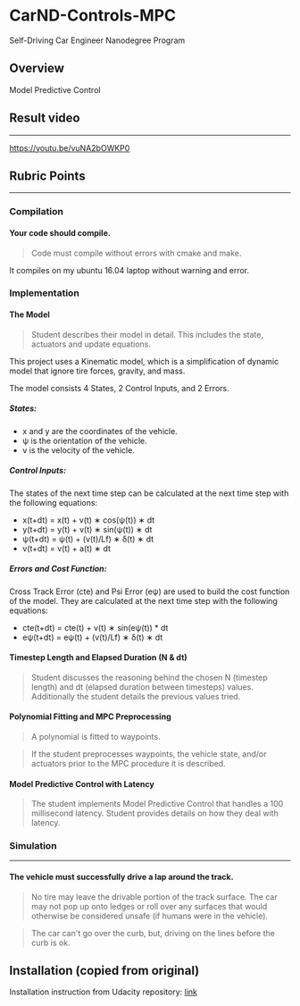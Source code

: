 # CarND-Controls-MPC
Self-Driving Car Engineer Nanodegree Program

## Overview 
Model Predictive Control

## Result video
---
https://youtu.be/vuNA2bOWKP0

## Rubric Points
---
### Compilation
#### Your code should compile.
> Code must compile without errors with cmake and make.

It compiles on my ubuntu 16.04 laptop without warning and error. 

### Implementation
#### The Model
> Student describes their model in detail. This includes the state, actuators and update equations.

This project uses a Kinematic model, which is a simplification of dynamic model that ignore tire forces, gravity, and mass.

The model consists 4 States, 2 Control Inputs, and 2 Errors.

##### States:
* x and y are the coordinates of the vehicle. <br>
* ψ is the orientation of the vehicle. <br>
* v is the velocity of the vehicle. <br>

##### Control Inputs:
The states of the next time step can be calculated at the next time step with the following equations:
* x(t+dt) = x(t) + v(t) ∗ cos(ψ(t)) ∗ dt
* y(t+dt) = y(t) + v(t) ∗ sin(ψ(t)) ∗ dt
* ψ(t+dt) = ψ(t) + (v(t)/Lf) ∗ δ(t) ∗ dt
* v(t+dt) = v(t) + a(t) ∗ dt

##### Errors and Cost Function:
Cross Track Error (cte) and Psi Error (eψ) are used to build the cost function of the model. They are calculated at the next time step with the following equations:
* cte(t+dt) = cte(t) + v(t) ∗ sin(eψ(t)) * dt
* eψ(t+dt) = eψ(t) + (v(t)/Lf) ∗ δ(t) ∗ dt


#### Timestep Length and Elapsed Duration (N & dt)
> Student discusses the reasoning behind the chosen N (timestep length) and dt (elapsed duration between timesteps) values. Additionally the student details the previous values tried.



#### Polynomial Fitting and MPC Preprocessing
> A polynomial is fitted to waypoints.

> If the student preprocesses waypoints, the vehicle state, and/or actuators prior to the MPC procedure it is described.


#### Model Predictive Control with Latency
> The student implements Model Predictive Control that handles a 100 millisecond latency. Student provides details on how they deal with latency.



### Simulation
---
#### The vehicle must successfully drive a lap around the track.
> No tire may leave the drivable portion of the track surface. The car may not pop up onto ledges or roll over any surfaces that would otherwise be considered unsafe (if humans were in the vehicle).

> The car can't go over the curb, but, driving on the lines before the curb is ok.




## Installation (copied from original)
Installation instruction from Udacity repository: [link](https://github.com/udacity/CarND-MPC-Project/blob/master/README.md)

